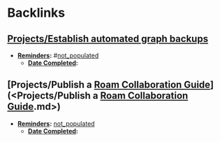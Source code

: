 
# Backlinks
## [Projects/Establish automated graph backups](<Projects/Establish automated graph backups.md>)
- **[Reminders](<Reminders.md>):** #[not_populated](<not_populated.md>) 
    - **[Date Completed](<Date Completed.md>):**

## [Projects/Publish a [Roam Collaboration Guide](<Roam Collaboration Guide.md>)](<Projects/Publish a [Roam Collaboration Guide](<Roam Collaboration Guide.md>).md>)
- **[Reminders](<Reminders.md>):** [not_populated](<not_populated.md>)
    - **[Date Completed](<Date Completed.md>):**

